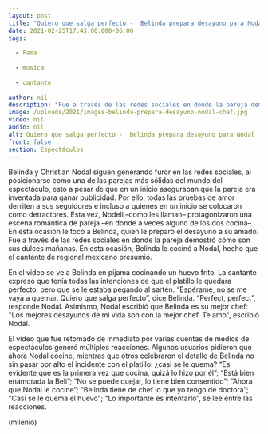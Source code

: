 ```yaml
---
layout: post
title: "Quiero que salga perfecto -  Belinda prepara desayuno para Nodal"
date: 2021-02-25T17:43:00.000-06:00
tags:
  
  - Fama
  
  - musica
  
  - cantante
  
author: nil
description: "Fue a través de las redes sociales en donde la pareja demostró cómo son sus dulces mañanas. En esta ocasión, Belinda le cocinó a Nodal, hecho que el cantante de regional mexicano presumió. "
image: /uploads/2021/images-belinda-prepara-desayuno-nodal-chef.jpg
video: nil
audio: nil
alt: Quiero que salga perfecto -  Belinda prepara desayuno para Nodal
front: false
section: Espectáculos
---
```


 Belinda y Christian Nodal siguen generando furor en las redes sociales, al posicionarse como una de las parejas más sólidas del mundo del espectáculo, esto a pesar de que en un inicio aseguraban que la pareja era inventada para ganar publicidad. Por ello, todas las pruebas de amor derriten a sus seguidores e incluso a quienes en un inicio se colocaron como detractores. Esta vez, Nodeli –como les llaman– protagonizaron una escena romántica de pareja –en donde a veces alguno de los dos cocina–. En esta ocasión le tocó a Belinda, quien le preparó el desayuno a su amado.  Fue a través de las redes sociales en donde la pareja demostró cómo son sus dulces mañanas.  En esta ocasión, Belinda le cocinó a Nodal, hecho que el cantante de regional mexicano presumió. 

En el video se ve a Belinda en pijama cocinando un huevo frito. La cantante expresó que tenía todas las intenciones de que el platillo le quedara perfecto, pero que se le estaba pegando al sartén. “Espérame, no se me vaya a quemar. Quiero que salga perfecto”, dice Belinda. “Perfect, perfect”, responde Nodal. Asimismo, Nodal escribió que Belinda es su mejor chef: "Los mejores desayunos de mi vida son con la mejor chef. Te amo", escribió Nodal.

El video que fue retomado de inmediato por varias cuentas de medios de espectáculos generó múltiples reacciones. Algunos usuarios pidieron que ahora Nodal cocine, mientras que otros celebraron el detalle de Belinda no sin pasar por alto el incidente con el platillo: ¿casi se le quema? “Es evidente que es la primera vez que cocina, quizá lo hizo por él”; “Está bien enamorada la Beli”; “No se puede quejar, lo tiene bien consentido”; “Ahora que Nodal le cocine”; “Belinda tiene de chef lo que yo tengo de doctora”; "Casi se le quema el huevo"; “Lo importante es intentarlo”, se lee entre las reacciones.

(milenio)

